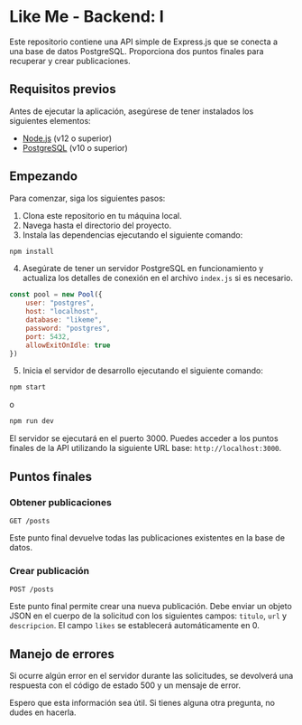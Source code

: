 # Like Me - Backend: I

Este repositorio contiene una API simple de Express.js que se conecta a una base de datos PostgreSQL. Proporciona dos puntos finales para recuperar y crear publicaciones.

## Requisitos previos

Antes de ejecutar la aplicación, asegúrese de tener instalados los siguientes elementos:

- [Node.js](https://nodejs.org) (v12 o superior)
- [PostgreSQL](https://www.postgresql.org/) (v10 o superior)

## Empezando

Para comenzar, siga los siguientes pasos:

1. Clona este repositorio en tu máquina local.
2. Navega hasta el directorio del proyecto.
3. Instala las dependencias ejecutando el siguiente comando:

```bash
npm install
```

4. Asegúrate de tener un servidor PostgreSQL en funcionamiento y actualiza los detalles de conexión en el archivo `index.js` si es necesario.

```javascript
const pool = new Pool({
    user: "postgres",
    host: "localhost",
    database: "likeme",
    password: "postgres",
    port: 5432,
    allowExitOnIdle: true
})
```

5. Inicia el servidor de desarrollo ejecutando el siguiente comando:

```bash
npm start
```
o
```bash
npm run dev
```

El servidor se ejecutará en el puerto 3000. Puedes acceder a los puntos finales de la API utilizando la siguiente URL base: `http://localhost:3000`.

## Puntos finales

### Obtener publicaciones

```
GET /posts
```

Este punto final devuelve todas las publicaciones existentes en la base de datos.

### Crear publicación

```
POST /posts
```

Este punto final permite crear una nueva publicación. Debe enviar un objeto JSON en el cuerpo de la solicitud con los siguientes campos: `titulo`, `url` y `descripcion`. El campo `likes` se establecerá automáticamente en 0.

## Manejo de errores

Si ocurre algún error en el servidor durante las solicitudes, se devolverá una respuesta con el código de estado 500 y un mensaje de error.

Espero que esta información sea útil. Si tienes alguna otra pregunta, no dudes en hacerla.
